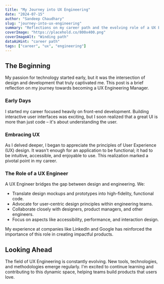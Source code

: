 ```yaml
---
title: "My Journey into UX Engineering"
date: "2024-07-15"
author: "Sandeep Chaudhary"
slug: "journey-into-ux-engineering"
summary: "Reflections on my career path and the evolving role of a UX Engineer."
coverImage: "https://placehold.co/800x400.png"
coverImageAlt: "Winding path"
dataAiHint: "career path"
tags: ["career", "ux", "engineering"]
---
```


## The Beginning

My passion for technology started early, but it was the intersection of design and development that truly captivated me. This post is a brief reflection on my journey towards becoming a UX Engineering Manager.

### Early Days

I started my career focused heavily on front-end development. Building interactive user interfaces was exciting, but I soon realized that a great UI is more than just code – it's about understanding the user.

### Embracing UX

As I delved deeper, I began to appreciate the principles of User Experience (UX) design. It wasn't enough for an application to be functional; it had to be intuitive, accessible, and enjoyable to use. This realization marked a pivotal point in my career.

### The Role of a UX Engineer

A UX Engineer bridges the gap between design and engineering. We:
-   Translate design mockups and prototypes into high-fidelity, functional code.
-   Advocate for user-centric design principles within engineering teams.
-   Collaborate closely with designers, product managers, and other engineers.
-   Focus on aspects like accessibility, performance, and interaction design.

My experience at companies like LinkedIn and Google has reinforced the importance of this role in creating impactful products.

## Looking Ahead

The field of UX Engineering is constantly evolving. New tools, technologies, and methodologies emerge regularly. I'm excited to continue learning and contributing to this dynamic space, helping teams build products that users love.
